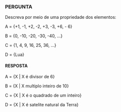 ### PERGUNTA

Descreva por meio de uma propriedade dos elementos: 

A = {+1, -1, +2, -2, +3, -3, +6, - 6}

B = {0, -10, -20, -30, -40, ...}

C = {1, 4, 9, 16, 25, 36, ...}

D = {Lua}

#### RESPOSTA

A = {X | X é divisor de 6}

B = {X | X multiplo inteiro de 10}

C = {X | X é o quadrado de um inteiro}

D = {X | X é satelite natural da Terra}
